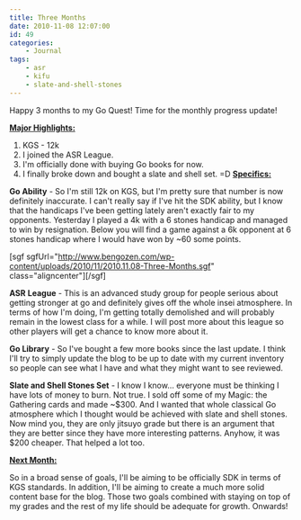 ```yaml
---
title: Three Months
date: 2010-11-08 12:07:00
id: 49
categories:
	- Journal
tags:
	- asr
	- kifu
	- slate-and-shell-stones
---
```


Happy 3 months to my Go Quest! Time for the monthly progress update!

<span style="text-decoration: underline;">**Major Highlights:**</span>

1.  KGS - 12k
2.  I joined the ASR League.
3.  I'm officially done with buying Go books for now.
4.  I finally broke down and bought a slate and shell set. =D
<span style="text-decoration: underline;">**Specifics:**</span>

**Go Ability** - So I'm still 12k on KGS, but I'm pretty sure that number is now definitely inaccurate. I can't really say if I've hit the SDK ability, but I know that the handicaps I've been getting lately aren't exactly fair to my opponents. Yesterday I played a 4k with a 6 stones handicap and managed to win by resignation. Below you will find a game against a 6k opponent at 6 stones handicap where I would have won by ~60 some points.

[sgf sgfUrl="http://www.bengozen.com/wp-content/uploads/2010/11/2010.11.08-Three-Months.sgf" class="aligncenter"][/sgf]

**ASR** **League** - This is an advanced study group for people serious about getting stronger at go and definitely gives off the whole insei atmosphere. In terms of how I'm doing, I'm getting totally demolished and will probably remain in the lowest class for a while. I will post more about this league so other players will get a chance to know more about it.

**Go Library** - So I've bought a few more books since the last update. I think I'll try to simply update the blog to be up to date with my current inventory so people can see what I have and what they might want to see reviewed.

**Slate and Shell Stones Set** - I know I know... everyone must be thinking I have lots of money to burn. Not true. I sold off some of my Magic: the Gathering cards and made ~$300\. And I wanted that whole classical Go atmosphere which I thought would be achieved with slate and shell stones. Now mind you, they are only jitsuyo grade but there is an argument that they are better since they have more interesting patterns. Anyhow, it was $200 cheaper. That helped a lot too.

<span style="text-decoration: underline;">**Next Month:**</span>

So in a broad sense of goals, I'll be aiming to be officially SDK in terms of KGS standards. In addition, I'll be aiming to create a much more solid content base for the blog. Those two goals combined with staying on top of my grades and the rest of my life should be adequate for growth. Onwards!